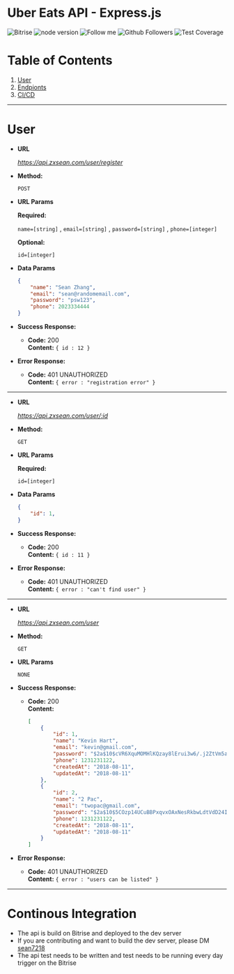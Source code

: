 # **Uber Eats API - Express.js**

![Bitrise](https://app.bitrise.io/app/622442f8e92ee3f3/status.svg?token=Hzg0GmfBVIPX2_5KPYrNRQ)
![node version](https://badge.fury.io/js/node.svg)
![Follow me](https://img.shields.io/twitter/follow/sean7218.svg?style=social&label=Follow)
![Github Followers](https://img.shields.io/github/watchers/sean7218/ubereats-api.svg?style=social&label=Follow)
![Test Coverage](https://img.shields.io/badge/test%20coverage-85%25-orange.svg)

# Table of Contents
1. [User](#User)
2. [Endpionts](#)
3. [CI/CD](#Continous-Integration)
------------------------------------------------------------
# User

* **URL**

  _https://api.zxsean.com/user/register_

* **Method:**

  `POST`
  
*  **URL Params**

   **Required:**
 
   `name=[string]` ,
   `email=[string]` ,
   `password=[string]` ,
   `phone=[integer]` 

   **Optional:**
 
   `id=[integer]`

* **Data Params**

    ```json
    {
        "name": "Sean Zhang",
        "email": "sean@randomemail.com",
        "password": "psw123",
        "phone": 2023334444
    }
    ```

* **Success Response:**
  
  * **Code:** 200 <br />
    **Content:** `{ id : 12 }`
 
* **Error Response:**

  * **Code:** 401 UNAUTHORIZED <br />
    **Content:** `{ error : "registration error" }`

------------------------------------------------------------

* **URL**

  _https://api.zxsean.com/user/:id_

* **Method:**

  `GET`
  
*  **URL Params**

   **Required:**
 
   `id=[integer]`

* **Data Params**

    ```json
    {
        "id": 1,
    }
    ```

* **Success Response:**
  
  * **Code:** 200 <br />
    **Content:** `{ id : 11 }`
 
* **Error Response:**

  * **Code:** 401 UNAUTHORIZED <br />
    **Content:** `{ error : "can't find user" }`

------------------------------------------------------------
* **URL**

  _https://api.zxsean.com/user_

* **Method:**

  `GET`
  
*  **URL Params**

    `NONE`

* **Success Response:**
  
  * **Code:** 200 <br />
    **Content:** 
    ```json
    [
        {
            "id": 1,
            "name": "Kevin Hart",
            "email": "kevin@gmail.com",
            "password": "$2a$10$cVR6XquMOMHlKQzay8lErui3w6/.j2ZtVm5ai5IeeY90ZeYGXGGza",
            "phone": 1231231122,
            "createdAt": "2018-08-11",
            "updatedAt": "2018-08-11"
        },
        {
            "id": 2,
            "name": "2 Pac",
            "email": "twopac@gmail.com",
            "password": "$2a$10$5COzp14UCuBBPxqvxOAxNesRkbwLdtVdD24I9SJIat9Nxumg3z0WW",
            "phone": 1231231122,
            "createdAt": "2018-08-11",
            "updatedAt": "2018-08-11"
        }
    ]
    ```
 
* **Error Response:**

  * **Code:** 401 UNAUTHORIZED <br />
    **Content:** `{ error : "users can be listed" }`

------------------------------------------------------------
# Continous Integration
- The api is build on Bitrise and deployed to the dev server
- If you are contributing and want to build the dev server, please DM [sean7218](https://twitter.com/sean7218)
- The api test needs to be written and test needs to be running every day trigger on the Bitrise

